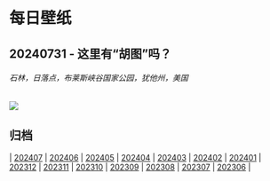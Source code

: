 # 每日壁纸

## 20240731 - 这里有“胡图”吗？

###### 石林，日落点，布莱斯峡谷国家公园，犹他州，美国

![](https://www.bing.com/th?id=OHR.HoodoosBryce_ZH-CN8398575172_UHD.jpg)

## 归档

| [202407](/202407/README.md)
| [202406](/202406/README.md)
| [202405](/202405/README.md)
| [202404](/202404/README.md)
| [202403](/202403/README.md)
| [202402](/202402/README.md)
| [202401](/202401/README.md)
| [202312](/202312/README.md)
| [202311](/202311/README.md)
| [202310](/202310/README.md)
| [202309](/202309/README.md)
| [202308](/202308/README.md)
| [202307](/202307/README.md)
| [202306](/202306/README.md)
|